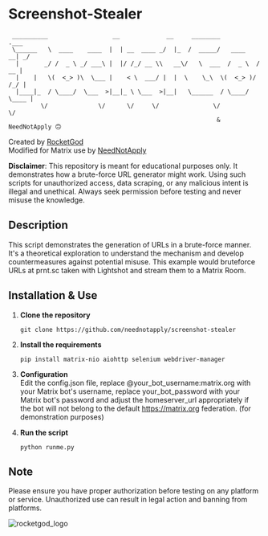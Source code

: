 

# Screenshot-Stealer

```
 __________                  __             __     ________             .___ 
 \______   \  ____    ____  |  | __  ____ _/  |_  /  _____/   ____    __| _/ 
  |       _/ /  _ \ _/ ___\ |  |/ /_/ __ \\   __\/   \  ___  /  _ \  / __ |  
  |    |   \(  <_> )\  \___ |    < \  ___/ |  |  \    \_\  \(  <_> )/ /_/ |  
  |____|_  / \____/  \___  >|__|_ \ \___  >|__|   \______  / \____/ \____ |  
         \/              \/      \/     \/               \/              \/
                                                          & NeedNotApply 🙃  
```

Created by [RocketGod](https://github.com/RocketGod-git)  
Modified for Matrix use by [NeedNotApply](https://github.com/neednotapply)  

**Disclaimer**: This repository is meant for educational purposes only. It demonstrates how a brute-force URL generator might work. Using such scripts for unauthorized access, data scraping, or any malicious intent is illegal and unethical. Always seek permission before testing and never misuse the knowledge.

## Description
This script demonstrates the generation of URLs in a brute-force manner. It's a theoretical exploration to understand the mechanism and develop countermeasures against potential misuse. This example would bruteforce URLs at prnt.sc taken with Lightshot and stream them to a Matrix Room.

## Installation & Use

1. **Clone the repository**
   ```
   git clone https://github.com/neednotapply/screenshot-stealer
   ```

2. **Install the requirements**
   ```
   pip install matrix-nio aiohttp selenium webdriver-manager
   ```

3. **Configuration**  
   Edit the config.json file, replace @your_bot_username:matrix.org with your Matrix bot's username, replace your_bot_password with your Matrix bot's password and adjust the homeserver_url appropriately if the bot will not belong to the default https://matrix.org federation. (for demonstration purposes)  

4. **Run the script**
   ```
   python runme.py
   ```

## Note
Please ensure you have proper authorization before testing on any platform or service. Unauthorized use can result in legal action and banning from platforms.

![rocketgod_logo](https://github.com/RocketGod-git/screenshot-stealer/assets/57732082/35fd7604-eee4-4e77-bd0d-d16c71b33ef7)
